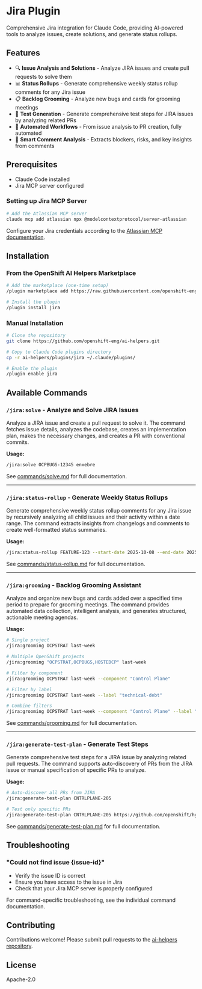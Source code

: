 # Jira Plugin

Comprehensive Jira integration for Claude Code, providing AI-powered tools to analyze issues, create solutions, and generate status rollups.

## Features

- 🔍 **Issue Analysis and Solutions** - Analyze JIRA issues and create pull requests to solve them
- 📊 **Status Rollups** - Generate comprehensive weekly status rollup comments for any Jira issue
- 📋 **Backlog Grooming** - Analyze new bugs and cards for grooming meetings
- 🧪 **Test Generation** - Generate comprehensive test steps for JIRA issues by analyzing related PRs
- 🤖 **Automated Workflows** - From issue analysis to PR creation, fully automated
- 💬 **Smart Comment Analysis** - Extracts blockers, risks, and key insights from comments

## Prerequisites

- Claude Code installed
- Jira MCP server configured

### Setting up Jira MCP Server

```bash
# Add the Atlassian MCP server
claude mcp add atlassian npx @modelcontextprotocol/server-atlassian
```

Configure your Jira credentials according to the [Atlassian MCP documentation](https://github.com/modelcontextprotocol/servers/tree/main/src/atlassian).

## Installation

### From the OpenShift AI Helpers Marketplace

```bash
# Add the marketplace (one-time setup)
/plugin marketplace add https://raw.githubusercontent.com/openshift-eng/ai-helpers/main/marketplace.json

# Install the plugin
/plugin install jira
```

### Manual Installation

```bash
# Clone the repository
git clone https://github.com/openshift-eng/ai-helpers.git

# Copy to Claude Code plugins directory
cp -r ai-helpers/plugins/jira ~/.claude/plugins/

# Enable the plugin
/plugin enable jira
```

## Available Commands

### `/jira:solve` - Analyze and Solve JIRA Issues

Analyze a JIRA issue and create a pull request to solve it. The command fetches issue details, analyzes the codebase, creates an implementation plan, makes the necessary changes, and creates a PR with conventional commits.

**Usage:**
```bash
/jira:solve OCPBUGS-12345 enxebre
```

See [commands/solve.md](commands/solve.md) for full documentation.

---

### `/jira:status-rollup` - Generate Weekly Status Rollups

Generate comprehensive weekly status rollup comments for any Jira issue by recursively analyzing all child issues and their activity within a date range. The command extracts insights from changelogs and comments to create well-formatted status summaries.

**Usage:**
```bash
/jira:status-rollup FEATURE-123 --start-date 2025-10-08 --end-date 2025-10-14
```

See [commands/status-rollup.md](commands/status-rollup.md) for full documentation.

---

### `/jira:grooming` - Backlog Grooming Assistant

Analyze and organize new bugs and cards added over a specified time period to prepare for grooming meetings. The command provides automated data collection, intelligent analysis, and generates structured, actionable meeting agendas.

**Usage:**
```bash
# Single project
/jira:grooming OCPSTRAT last-week

# Multiple OpenShift projects
/jira:grooming "OCPSTRAT,OCPBUGS,HOSTEDCP" last-week

# Filter by component
/jira:grooming OCPSTRAT last-week --component "Control Plane"

# Filter by label
/jira:grooming OCPSTRAT last-week --label "technical-debt"

# Combine filters
/jira:grooming OCPSTRAT last-week --component "Control Plane" --label "security"
```
See [commands/grooming.md](commands/grooming.md) for full documentation.

---

### `/jira:generate-test-plan` - Generate Test Steps

Generate comprehensive test steps for a JIRA issue by analyzing related pull requests. The command supports auto-discovery of PRs from the JIRA issue or manual specification of specific PRs to analyze.

**Usage:**
```bash
# Auto-discover all PRs from JIRA
/jira:generate-test-plan CNTRLPLANE-205

# Test only specific PRs
/jira:generate-test-plan CNTRLPLANE-205 https://github.com/openshift/hypershift/pull/6888
```

See [commands/generate-test-plan.md](commands/generate-test-plan.md) for full documentation.

## Troubleshooting

### "Could not find issue {issue-id}"
- Verify the issue ID is correct
- Ensure you have access to the issue in Jira
- Check that your Jira MCP server is properly configured

For command-specific troubleshooting, see the individual command documentation.

## Contributing

Contributions welcome! Please submit pull requests to the [ai-helpers repository](https://github.com/openshift-eng/ai-helpers).

## License

Apache-2.0
